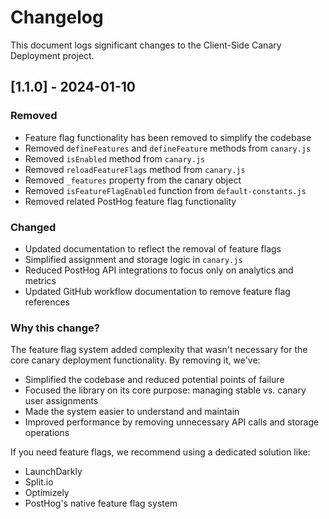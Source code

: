 # Changelog

This document logs significant changes to the Client-Side Canary Deployment project.

## [1.1.0] - 2024-01-10

### Removed
- Feature flag functionality has been removed to simplify the codebase
- Removed `defineFeatures` and `defineFeature` methods from `canary.js`
- Removed `isEnabled` method from `canary.js`
- Removed `reloadFeatureFlags` method from `canary.js`
- Removed `_features` property from the canary object
- Removed `isFeatureFlagEnabled` function from `default-constants.js`
- Removed related PostHog feature flag functionality

### Changed
- Updated documentation to reflect the removal of feature flags
- Simplified assignment and storage logic in `canary.js`
- Reduced PostHog API integrations to focus only on analytics and metrics
- Updated GitHub workflow documentation to remove feature flag references

### Why this change?
The feature flag system added complexity that wasn't necessary for the core canary deployment functionality. By removing it, we've:
- Simplified the codebase and reduced potential points of failure
- Focused the library on its core purpose: managing stable vs. canary user assignments
- Made the system easier to understand and maintain
- Improved performance by removing unnecessary API calls and storage operations

If you need feature flags, we recommend using a dedicated solution like:
- LaunchDarkly
- Split.io
- Optimizely
- PostHog's native feature flag system
